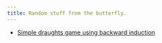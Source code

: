 ```yaml
---
title: Random stuff from the butterfly.
---
```

- [Simple draughts game using backward induction](./draughts)
